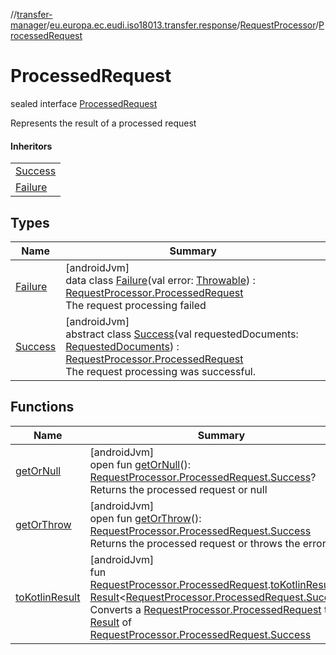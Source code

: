 //[transfer-manager](../../../../index.md)/[eu.europa.ec.eudi.iso18013.transfer.response](../../index.md)/[RequestProcessor](../index.md)/[ProcessedRequest](index.md)

# ProcessedRequest

sealed interface [ProcessedRequest](index.md)

Represents the result of a processed request

#### Inheritors

| |
|---|
| [Success](-success/index.md) |
| [Failure](-failure/index.md) |

## Types

| Name | Summary |
|---|---|
| [Failure](-failure/index.md) | [androidJvm]<br>data class [Failure](-failure/index.md)(val error: [Throwable](https://kotlinlang.org/api/latest/jvm/stdlib/kotlin/-throwable/index.html)) : [RequestProcessor.ProcessedRequest](index.md)<br>The request processing failed |
| [Success](-success/index.md) | [androidJvm]<br>abstract class [Success](-success/index.md)(val requestedDocuments: [RequestedDocuments](../../-requested-documents/index.md)) : [RequestProcessor.ProcessedRequest](index.md)<br>The request processing was successful. |

## Functions

| Name | Summary |
|---|---|
| [getOrNull](get-or-null.md) | [androidJvm]<br>open fun [getOrNull](get-or-null.md)(): [RequestProcessor.ProcessedRequest.Success](-success/index.md)?<br>Returns the processed request or null |
| [getOrThrow](get-or-throw.md) | [androidJvm]<br>open fun [getOrThrow](get-or-throw.md)(): [RequestProcessor.ProcessedRequest.Success](-success/index.md)<br>Returns the processed request or throws the error |
| [toKotlinResult](../../../eu.europa.ec.eudi.iso18013.transfer/to-kotlin-result.md) | [androidJvm]<br>fun [RequestProcessor.ProcessedRequest](index.md).[toKotlinResult](../../../eu.europa.ec.eudi.iso18013.transfer/to-kotlin-result.md)(): [Result](https://kotlinlang.org/api/latest/jvm/stdlib/kotlin/-result/index.html)&lt;[RequestProcessor.ProcessedRequest.Success](-success/index.md)&gt;<br>Converts a [RequestProcessor.ProcessedRequest](index.md) to a [Result](https://kotlinlang.org/api/latest/jvm/stdlib/kotlin/-result/index.html) of [RequestProcessor.ProcessedRequest.Success](-success/index.md) |
